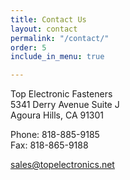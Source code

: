 ```yaml
---
title: Contact Us
layout: contact
permalink: "/contact/"
order: 5
include_in_menu: true

---
```

Top Electronic Fasteners  
5341 Derry Avenue Suite J  
Agoura Hills, CA 91301

Phone: 818-885-9185  
Fax: 818-865-9188

<a href="mailto:sales@topelectronics.net">sales@topelectronics.net</a>